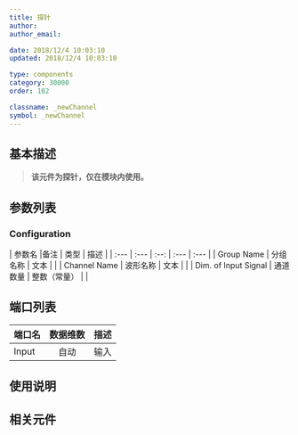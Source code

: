 ```yaml
---
title: 探针
author: 
author_email:

date: 2018/12/4 10:03:10
updated: 2018/12/4 10:03:10

type: components
category: 30000
order: 102

classname: _newChannel
symbol: _newChannel
---
```

## 基本描述



> **该元件为探针，仅在模块内使用。**

## 参数列表
### Configuration
| 参数名 |备注 | 类型 | 描述 |
| :--- | :--- | :--: | :--- | :--- |
| Group Name | 分组名称 | 文本 |  |
| Channel Name | 波形名称 | 文本 |  |
| Dim. of Input Signal | 通道数量 | 整数（常量） |  |

## 端口列表

| 端口名 | 数据维数 | 描述 | 
| :--- | :--:  | :--- | 
| Input | 自动 | 输入 | 



## 使用说明



## 相关元件

